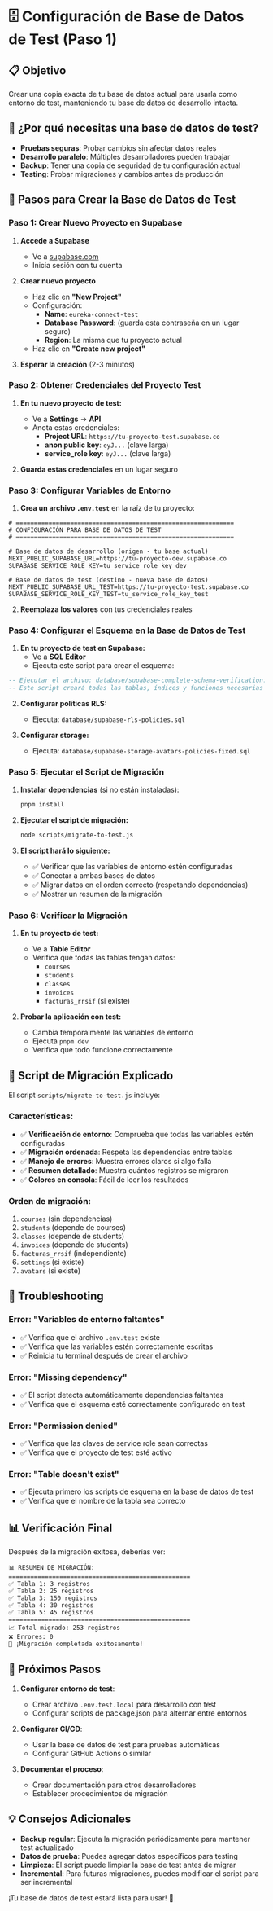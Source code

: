 # 🗄️ Configuración de Base de Datos de Test (Paso 1)

## 📋 **Objetivo**
Crear una copia exacta de tu base de datos actual para usarla como entorno de test, manteniendo tu base de datos de desarrollo intacta.

## 🎯 **¿Por qué necesitas una base de datos de test?**
- **Pruebas seguras**: Probar cambios sin afectar datos reales
- **Desarrollo paralelo**: Múltiples desarrolladores pueden trabajar
- **Backup**: Tener una copia de seguridad de tu configuración actual
- **Testing**: Probar migraciones y cambios antes de producción

## 🚀 **Pasos para Crear la Base de Datos de Test**

### **Paso 1: Crear Nuevo Proyecto en Supabase**

1. **Accede a Supabase**
   - Ve a [supabase.com](https://supabase.com)
   - Inicia sesión con tu cuenta

2. **Crear nuevo proyecto**
   - Haz clic en **"New Project"**
   - Configuración:
     - **Name**: `eureka-connect-test`
     - **Database Password**: (guarda esta contraseña en un lugar seguro)
     - **Region**: La misma que tu proyecto actual
   - Haz clic en **"Create new project"**

3. **Esperar la creación** (2-3 minutos)

### **Paso 2: Obtener Credenciales del Proyecto Test**

1. **En tu nuevo proyecto de test:**
   - Ve a **Settings** → **API**
   - Anota estas credenciales:
     - **Project URL**: `https://tu-proyecto-test.supabase.co`
     - **anon public key**: `eyJ...` (clave larga)
     - **service_role key**: `eyJ...` (clave larga)

2. **Guarda estas credenciales** en un lugar seguro

### **Paso 3: Configurar Variables de Entorno**

1. **Crea un archivo `.env.test`** en la raíz de tu proyecto:

```env
# ============================================================
# CONFIGURACIÓN PARA BASE DE DATOS DE TEST
# ============================================================

# Base de datos de desarrollo (origen - tu base actual)
NEXT_PUBLIC_SUPABASE_URL=https://tu-proyecto-dev.supabase.co
SUPABASE_SERVICE_ROLE_KEY=tu_service_role_key_dev

# Base de datos de test (destino - nueva base de datos)
NEXT_PUBLIC_SUPABASE_URL_TEST=https://tu-proyecto-test.supabase.co
SUPABASE_SERVICE_ROLE_KEY_TEST=tu_service_role_key_test
```

2. **Reemplaza los valores** con tus credenciales reales

### **Paso 4: Configurar el Esquema en la Base de Datos de Test**

1. **En tu proyecto de test en Supabase:**
   - Ve a **SQL Editor**
   - Ejecuta este script para crear el esquema:

```sql
-- Ejecutar el archivo: database/supabase-complete-schema-verification.sql
-- Este script creará todas las tablas, índices y funciones necesarias
```

2. **Configurar políticas RLS:**
   - Ejecuta: `database/supabase-rls-policies.sql`

3. **Configurar storage:**
   - Ejecuta: `database/supabase-storage-avatars-policies-fixed.sql`

### **Paso 5: Ejecutar el Script de Migración**

1. **Instalar dependencias** (si no están instaladas):
   ```bash
   pnpm install
   ```

2. **Ejecutar el script de migración:**
   ```bash
   node scripts/migrate-to-test.js
   ```

3. **El script hará lo siguiente:**
   - ✅ Verificar que las variables de entorno estén configuradas
   - ✅ Conectar a ambas bases de datos
   - ✅ Migrar datos en el orden correcto (respetando dependencias)
   - ✅ Mostrar un resumen de la migración

### **Paso 6: Verificar la Migración**

1. **En tu proyecto de test:**
   - Ve a **Table Editor**
   - Verifica que todas las tablas tengan datos:
     - `courses`
     - `students`
     - `classes`
     - `invoices`
     - `facturas_rrsif` (si existe)

2. **Probar la aplicación con test:**
   - Cambia temporalmente las variables de entorno
   - Ejecuta `pnpm dev`
   - Verifica que todo funcione correctamente

## 🔧 **Script de Migración Explicado**

El script `scripts/migrate-to-test.js` incluye:

### **Características:**
- ✅ **Verificación de entorno**: Comprueba que todas las variables estén configuradas
- ✅ **Migración ordenada**: Respeta las dependencias entre tablas
- ✅ **Manejo de errores**: Muestra errores claros si algo falla
- ✅ **Resumen detallado**: Muestra cuántos registros se migraron
- ✅ **Colores en consola**: Fácil de leer los resultados

### **Orden de migración:**
1. `courses` (sin dependencias)
2. `students` (depende de courses)
3. `classes` (depende de students)
4. `invoices` (depende de students)
5. `facturas_rrsif` (independiente)
6. `settings` (si existe)
7. `avatars` (si existe)

## 🚨 **Troubleshooting**

### **Error: "Variables de entorno faltantes"**
- ✅ Verifica que el archivo `.env.test` existe
- ✅ Verifica que las variables estén correctamente escritas
- ✅ Reinicia tu terminal después de crear el archivo

### **Error: "Missing dependency"**
- ✅ El script detecta automáticamente dependencias faltantes
- ✅ Verifica que el esquema esté correctamente configurado en test

### **Error: "Permission denied"**
- ✅ Verifica que las claves de service role sean correctas
- ✅ Verifica que el proyecto de test esté activo

### **Error: "Table doesn't exist"**
- ✅ Ejecuta primero los scripts de esquema en la base de datos de test
- ✅ Verifica que el nombre de la tabla sea correcto

## 📊 **Verificación Final**

Después de la migración exitosa, deberías ver:

```
📊 RESUMEN DE MIGRACIÓN:
==================================================
✅ Tabla 1: 3 registros
✅ Tabla 2: 25 registros
✅ Tabla 3: 150 registros
✅ Tabla 4: 30 registros
✅ Tabla 5: 45 registros
==================================================
📈 Total migrado: 253 registros
❌ Errores: 0
🎉 ¡Migración completada exitosamente!
```

## 🎯 **Próximos Pasos**

1. **Configurar entorno de test**:
   - Crear archivo `.env.test.local` para desarrollo con test
   - Configurar scripts de package.json para alternar entre entornos

2. **Configurar CI/CD**:
   - Usar la base de datos de test para pruebas automáticas
   - Configurar GitHub Actions o similar

3. **Documentar el proceso**:
   - Crear documentación para otros desarrolladores
   - Establecer procedimientos de migración

## 💡 **Consejos Adicionales**

- **Backup regular**: Ejecuta la migración periódicamente para mantener test actualizado
- **Datos de prueba**: Puedes agregar datos específicos para testing
- **Limpieza**: El script puede limpiar la base de test antes de migrar
- **Incremental**: Para futuras migraciones, puedes modificar el script para ser incremental

¡Tu base de datos de test estará lista para usar! 🎉
